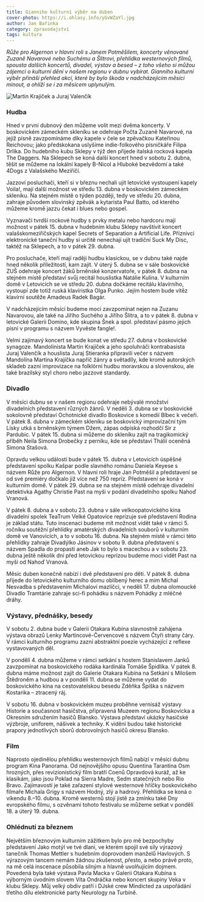 ```yaml
---
title: Gianniho kulturní výběr na duben
cover-photo: https://i.ohlasy.info/yGvWZaYl.jpg
author: Jan Bařinka
category: zpravodajství
tags: kultura
---
```


*Růže pro Algernon v hlavní roli s Janem Potměšilem, koncerty věnované Zuzaně Navarové nebo Suchému a Šlitrovi, přehlídka westernových filmů, spousta dalších koncertů, divadel, výstav a besed – z toho všeho si můžou zájemci o kulturní dění v našem regionu v dubnu vybírat. Gianniho kulturní výběr přináší přehled akcí, které by bylo škoda v nadcházejícím měsíci minout, a ohlíží se i za měsícem uplynulým.*

<img src="https://i.ohlasy.info/yGvWZaY.jpg" alt="Martin Krajíček a Juraj Valenčík" class="img-responsive img-popup" data-author="Tomáš Znamenáček">

### Hudba

Hned v první dubnový den můžeme volit mezi dvěma koncerty. V boskovickém zámeckém skleníku se odehraje Počta Zuzaně Navarové, na jejíž písně zavzpomínáme díky kapele v čele se zpěvačkou Kateřinou Reichovou; jako předskokana uslyšíme indie-folkového písničkáře Filipa Drlíka. Do hudebního kubu Sklepy v týž den přijede italská rocková kapela The Daggers. Na Sklepech se koná další koncert hned v sobotu 2. dubna, těšit se můžeme na lokální kapely B-Nicol a Hluboké bezvědomí a také 4Dogs z Valašského Meziříčí.

Jazzoví posluchači, kteří si v březnu nechali ujít letovické vystoupení kapely Voila!, mají další možnost ve středu 13. dubna v boskovickém zámeckém skleníku. Na stejném místě o týden později, tedy ve středu 20. dubna, zahraje původem slovinský zpěvák a kytarista Paul Batto, od kterého můžeme kromě jazzu čekat i blues nebo gospel.

Vyznavači tvrdší rockové hudby s prvky metalu nebo hardcoru mají možnost v pátek 15. dubna v hudebním klubu Sklepy navštívit koncert valašskomeziříčských kapel Secrets of Separation a Artificial Life. Příznivci elektronické taneční hudby si určitě nenechají ujít tradiční Suck My Disc, taktéž na Sklepech, a to v pátek 29. dubna.

Pro posluchače, kteří mají raději hudbu klasickou, se v dubnu také najde hned několik příležitostí, kam zajít. V úterý 5. dubna se v sále boskovické ZUŠ odehraje koncert žáků brněnské konzervatoře, v pátek 8. dubna na stejném místě představí svůj recitál houslistka Natálie Kulina. V kulturním domě v Letovicích se ve středu 20. dubna dočkáme recitálu klavírního, vystoupí zde totiž ruská klavíristka Olga Punko. Jejím hostem bude vítěz klavírní soutěže Amadeus Radek Bagár.

V nadcházejícím měsíci budeme moci zavzpomínat nejen na Zuzanu Navarovou, ale také na Jiřího Suchého a Jiřího Šlitra, a to v pátek 8. dubna v letovické Galerii Domino, kde skupina Šnek a spol. představí pásmo jejich písní v programu s názvem Vyvěste fangle!.

Velmi zajímavý koncert se bude konat ve středu 27. dubna v boskovické synagoze. Mandolinista Martin Krajíček a jeho spoluhráči kontrabasista Juraj Valenčík a houslista Juraj Stieranka připravili večer s názvem Mandolína Martina Krajíčka napříč žánry a světadíly, kde kromě autorských skladeb zazní improvizace na folklórní hudbu moravskou a slovenskou, ale také brazilský styl choro nebo jazzové standardy.

### Divadlo

V měsíci dubnu se v našem regionu odehraje nebývalé množství divadelních představení různých žánrů. V neděli 3. dubna se v boskovické sokolovně představí Ochotnické divadlo Boskovice s komedií Blbec k večeři. V pátek 8. dubna v zámeckém skleníku se boskovický improvizační tým Lísky utká s brněnským týmem Džem, zápas odpíská rozhodčí Sir z Pardubic. V pátek 15. dubna si můžeme do skleníku zajít na tragikomický příběh Neila Simona Drobečky z perníku, kde se představí Thálií oceněná Simona Stašová.

Opravdu velkou událostí bude v pátek 15. dubna v Letovicích úspěšné představení spolku Kašpar podle slavného románu Daniela Keyese s názvem Růže pro Algernon. V hlavní roli hraje Jan Potměšil a představení se od své premiéry dočkalo již více než 750 repríz. Představení se koná v kulturním domě. V pátek 29. dubna se na stejném místě odehraje divadelní detektivka Agathy Christie Past na myši v podání divadelního spolku Nahoď Vranová.

V pátek 8. dubna a v sobotu 23. dubna v sále velkoopatovického kina divadelní spolek TeaTrum Velké Opatovice reprízuje své představení Rodina je základ státu. Tuto inscenaci budeme mít možnost vidět také v rámci 5. ročníku soutěžní přehlídky amatérských divadelních souborů v kulturním domě ve Vanovicích, a to v sobotu 16. dubna. Na stejném místě v rámci této přehlídky zahraje Divadýlko Jásinov v sobotu 9. dubna představení s názvem Spadla do propasti aneb Jak to bylo s macechou a v sobotu 23. dubna ještě několik dní před letovickou reprízou budeme moci vidět Past na myši od Nahoď Vranová.

Měsíc duben konečně nabízí i dvě představení pro děti. V pátek 8. dubna přijede do letovického kulturního domu oblíbený herec a mim Michal Nesvadba s představením Michalovi mazlíčci, v neděli 17. dubna olomoucké Divadlo Tramtárie zahraje sci-fi pohádku s názvem Pohádky z mléčné dráhy.

### Výstavy, přednášky, besedy

V sobotu 2. dubna bude v Galerii Otakara Kubína slavnostně zahájena výstava obrazů Lenky Martincové-Červencové s názvem Čtyři strany čáry. V rámci kulturního programu zazní abstraktní poezie vycházející z reflexe vystavovaných děl.

V pondělí 4. dubna můžeme v rámci setkání s hostem Stanislavem Janků zavzpomínat na boskovického rodáka kardinála Tomáše Špidlíka. V pátek 8. dubna máme možnost zajít do Galerie Otakara Kubína na Setkání s Milošem Štědroněm a hudbou a v pondělí 11. dubna se můžeme vydat do boskovického kina na cestovatelskou besedu Zděňka Špíška s názvem Kostarika – ztracený ráj.

V sobotu 16. dubna v boskovickém muzeu proběhne vernisáž výstavy Historie a současnost hasičstva, připravená Muzeem regionu Boskovicka a Okresním sdružením hasičů Blansko. Výstava představí ukázky hasičské výzbroje, uniforem, nášivek a techniky. K vidění budou také historické prapory jednotlivých sborů dobrovolných hasičů okresu Blansko.

### Film

Naprosto ojedinělou přehlídku westernových filmů nabízí v měsíci dubnu program Kina Panorama. Od nejnovějšího opusu Quentina Tarantina Osm hrozných, přes revizionistický film bratří Coenů Opravdová kuráž, až ke klasikám, jako jsou Poklad na Sierra Madre, Sedm statečných nebo Rio Bravo. Zajímavostí je také zařazení stylové westernové hříčky boskovického filmaře Michala Grigy s názvem Hodný, zlý a hadrový. Přehlídka se koná o víkendu 8.–10. dubna. Kromě westernů stojí jistě za zmínku také Dny evropského filmu, s ozvěnami tohoto festivalu se můžeme setkat v pondělí 18. a úterý 19. dubna.

### Ohlédnutí za březnem

Největším březnovým kulturním zážitkem bylo pro mě bezpochyby představení Jako motýl ve tvé dlani, ve kterém spojil své síly výrazový tanečník Thomas Mettler s hudebním doprovodem manželů Havlových. S výrazovým tancem nemám žádnou zkušenost, přesto, a nebo právě proto, na mě celá inscenace působila silným a hlavně uvolňujícím dojmem. Povedená byla také výstava Pavla Macka v Galerii Otakara Kubína s výborným úvodním slovem Víta Ondráčka nebo koncert skupiny Veka v klubu Sklepy. Můj velký obdiv patří i DJské crew Mindicted za uspořádání třetího dílu elektronické party Neurology na Turbíně.
